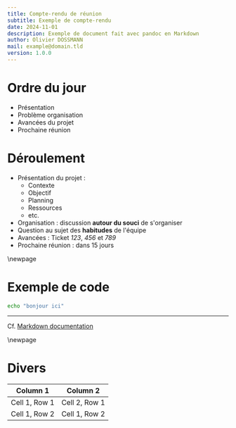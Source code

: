 ```yaml
---
title: Compte-rendu de réunion
subtitle: Exemple de compte-rendu
date: 2024-11-01
description: Exemple de document fait avec pandoc en Markdown
author: Olivier DOSSMANN
mail: example@domain.tld
version: 1.0.0
---
```

# Ordre du jour

* Présentation
* Problème organisation
* Avancées du projet
* Prochaine réunion

# Déroulement

* Présentation du projet&nbsp;:  
  * Contexte
  * Objectif
  * Planning
  * Ressources
  * etc.
* Organisation : discussion **autour du souci** de s'organiser
* Question au sujet des **habitudes** de l'équipe
* Avancées : Ticket *123*, *456* et *789*
* Prochaine réunion : dans 15 jours

\newpage

# Exemple de code

```bash
echo "bonjour ici"
```

---

Cf. [Markdown documentation](https://daringfireball.net/projects/markdown/)

\newpage

# Divers

| Column 1      | Column 2      |
| ------------- | ------------- |
| Cell 1, Row 1 | Cell 2, Row 1 |
| Cell 1, Row 2 | Cell 1, Row 2 |
